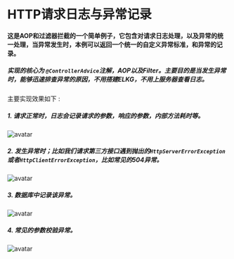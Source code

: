 HTTP请求日志与异常记录
==================

#### 这是AOP和过滤器拦截的一个简单例子，它包含对请求日志处理，以及异常的统一处理，当异常发生时，本例可以返回一个统一的自定义异常标准，和异常的记录。

##### 实现的核心为 `@ControllerAdvice`注解，AOP以及Filter。主要目的是当发生异常时，能够迅速排查异常的原因，不用搭建ELKG，不用上服务器查看日志。

主要实现效果如下 : 

##### 1. 请求正常时，日志会记录请求的参数，响应的参数，内部方法耗时等。

 ![avatar](https://img2018.cnblogs.com/blog/994599/201904/994599-20190421103527296-533347000.png)

##### 2. 发生异常时；比如我们请求第三方接口遇到抛出的`HttpServerErrorException`或者`HttpClientErrorException`，比如常见的504异常。
 ![avatar](https://img2018.cnblogs.com/blog/994599/201904/994599-20190421104408425-1760059853.png)

##### 3. 数据库中记录该异常。
 ![avatar](https://img2018.cnblogs.com/blog/994599/201904/994599-20190421111006164-1287847065.png)

##### 4. 常见的参数校验异常。
 ![avatar](https://img2018.cnblogs.com/blog/994599/201904/994599-20190421111659123-1658996597.png)
























